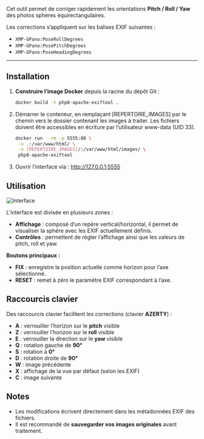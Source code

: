 Cet outil permet de corriger rapidement les orientations **Pitch / Roll / Yaw** des photos sphères équirectangulaires.

Les corrections s’appliquent sur les balises EXIF suivantes :
- `XMP-GPano:PoseRollDegrees`
- `XMP-GPano:PosePitchDegrees`
- `XMP-GPano:PoseHeadingDegrees`

---

## Installation

1. **Construire l’image Docker** depuis la racine du dépôt Git :

   ```bash
   docker build -t php8-apache-exiftool .

2. Démarrer le conteneur, en remplaçant [REPERTOIRE_IMAGES] par le chemin vers le dossier contenant les images à traiter.
Les fichiers doivent être accessibles en écriture par l’utilisateur www-data (UID 33).

   ```bash
   docker run --rm -p 5555:80 \
    -v .:/var/www/html/ \
    -v [REPERTOIRE_IMAGES]/:/var/www/html/images/ \
    php8-apache-exiftool

3. Ouvrir l’interface via : http://127.0.0.1:5555

## Utilisation

![Interface](doc/view.png)

L’interface est divisée en plusieurs zones :

- **Affichage** : composé d’un repère vertical/horizontal, il permet de visualiser la sphère avec les EXIF actuellement définis.  
- **Contrôles** : permettent de régler l’affichage ainsi que les valeurs de pitch, roll et yaw.

**Boutons principaux :**
- **FIX** : enregistre la position actuelle comme horizon pour l’axe sélectionné.  
- **RESET** : remet à zéro le paramètre EXIF correspondant à l’axe.

## Raccourcis clavier

Des raccourcis clavier facilitent les corrections (clavier **AZERTY**) :

- **A** : verrouiller l’horizon sur le **pitch** visible  
- **Z** : verrouiller l’horizon sur le **roll** visible  
- **E** : verrouiller la direction sur le **yaw** visible  
- **Q** : rotation gauche de **90°**  
- **S** : rotation à **0°**  
- **D** : rotation droite de **90°**  
- **W** : image précédente  
- **X** : affichage de la vue par défaut (selon les EXIF)  
- **C** : image suivante  

## Notes

- Les modifications écrivent directement dans les métadonnées EXIF des fichiers.  
- Il est recommandé de **sauvegarder vos images originales** avant traitement.  
